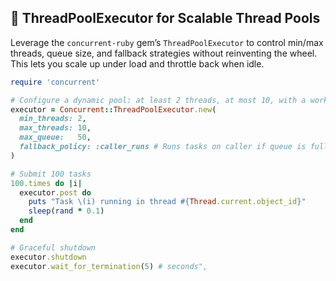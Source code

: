 ## 🤹 ThreadPoolExecutor for Scalable Thread Pools

Leverage the `concurrent-ruby` gem’s `ThreadPoolExecutor` to control min/max threads, queue size, and fallback strategies without reinventing the wheel. This lets you scale up under load and throttle back when idle.

```ruby
require 'concurrent'

# Configure a dynamic pool: at least 2 threads, at most 10, with a work queue of 50
executor = Concurrent::ThreadPoolExecutor.new(
  min_threads: 2,
  max_threads: 10,
  max_queue:   50,
  fallback_policy: :caller_runs # Runs tasks on caller if queue is full
)

# Submit 100 tasks
100.times do |i|
  executor.post do
    puts "Task \(i) running in thread #{Thread.current.object_id}"
    sleep(rand * 0.1)
  end
end

# Graceful shutdown
executor.shutdown
executor.wait_for_termination(5) # seconds",
